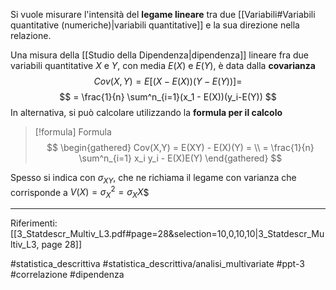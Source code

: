 Si vuole misurare l'intensità del **legame lineare** tra due [[Variabili#Variabili quantitative (numeriche)|variabili quantitative]] e la sua direzione nella relazione.

Una misura della [[Studio della Dipendenza|dipendenza]] lineare fra due variabili quantitative $X$ e $Y$, con media $E(X)$ e $E(Y)$, è data dalla **covarianza** $$Cov(X,Y) = E[(X-E(X))(Y-E(Y))] =$$$$ = \frac{1}{n} \sum^n_{i=1}(x_1 - E(X))(y_i-E(Y)) $$ In alternativa, si può calcolare utilizzando la **formula per il calcolo**
>[!formula] Formula 
>$$ \begin{gathered} Cov(X,Y) = E(XY) - E(X)(Y) = \\ = \frac{1}{n} \sum^n_{i=1} x_i y_i - E(X)E(Y) \end{gathered} $$

Spesso si indica con $\sigma_{XY}$, che ne richiama il legame con varianza che corrisponde a $V(X) = \sigma_X^2 = \sigma_XX$$

***
Riferimenti:
[[3_Statdescr_Multiv_L3.pdf#page=28&selection=10,0,10,10|3_Statdescr_Multiv_L3, page 28]]

#statistica_descrittiva 
#statistica_descrittiva/analisi_multivariate 
#ppt-3 
#correlazione
#dipendenza 